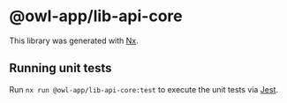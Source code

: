 # @owl-app/lib-api-core

This library was generated with [Nx](https://nx.dev).

## Running unit tests

Run `nx run @owl-app/lib-api-core:test` to execute the unit tests via [Jest](https://jestjs.io).
